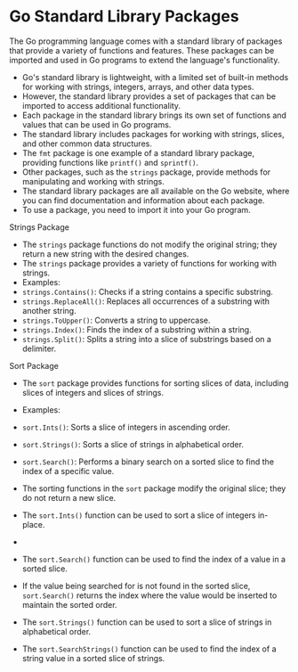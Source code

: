 # Go Standard Library Packages

The Go programming language comes with a standard library of packages that provide a variety of functions and features. 
These packages can be imported and used in Go programs to extend the language's functionality.

- Go's standard library is lightweight, with a limited set of built-in methods for working with strings, integers, arrays, and other data types.
- However, the standard library provides a set of packages that can be imported to access additional functionality.
- Each package in the standard library brings its own set of functions and values that can be used in Go programs.
- The standard library includes packages for working with strings, slices, and other common data structures.
- The `fmt` package is one example of a standard library package, providing functions like `printf()` and `sprintf()`.
- Other packages, such as the `strings` package, provide methods for manipulating and working with strings.
- The standard library packages are all available on the Go website, where you can find documentation and information about each package.
- To use a package, you need to import it into your Go program.

Strings Package
- The `strings` package functions do not modify the original string; they return a new string with the desired changes.
- The `strings` package provides a variety of functions for working with strings.
- Examples:
- `strings.Contains()`: Checks if a string contains a specific substring.
- `strings.ReplaceAll()`: Replaces all occurrences of a substring with another string.
- `strings.ToUpper()`: Converts a string to uppercase.
- `strings.Index()`: Finds the index of a substring within a string.
- `strings.Split()`: Splits a string into a slice of substrings based on a delimiter.


Sort Package
- The `sort` package provides functions for sorting slices of data, including slices of integers and slices of strings.
- Examples:
- `sort.Ints()`: Sorts a slice of integers in ascending order.
- `sort.Strings()`: Sorts a slice of strings in alphabetical order.
- `sort.Search()`: Performs a binary search on a sorted slice to find the index of a specific value.
- The sorting functions in the `sort` package modify the original slice; they do not return a new slice.
- The `sort.Ints()` function can be used to sort a slice of integers in-place.
- 
- The `sort.Search()` function can be used to find the index of a value in a sorted slice.
- If the value being searched for is not found in the sorted slice, `sort.Search()` returns the index where the value would be inserted to maintain the sorted order.

- The `sort.Strings()` function can be used to sort a slice of strings in alphabetical order.
- The `sort.SearchStrings()` function can be used to find the index of a string value in a sorted slice of strings.
